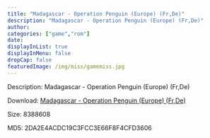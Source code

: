 ```yaml
---
title: "Madagascar - Operation Penguin (Europe) (Fr,De)"
description: "Madagascar - Operation Penguin (Europe) (Fr,De)"
author: 
categories: ["game","rom"]
date: 
displayInList: true
displayInMenu: false
dropCap: false
featuredImage: /img/miss/gamemiss.jpg
---
```


Description: Madagascar - Operation Penguin (Europe) (Fr,De)

Download: <a style="text-decoration:underline;" href="https://mega.nz/#!LLREBCgK!zG8NJiE77y97EgqfTEIB4h3om3Gi1sDyiQt6N7sOZ-0" target = "_blank" rel = "nofollow" > Madagascar - Operation Penguin (Europe) (Fr,De)</a>

Size: 8388608

MD5: 2DA2E4ACDC19C3FCC3E66F8F4CFD3606

